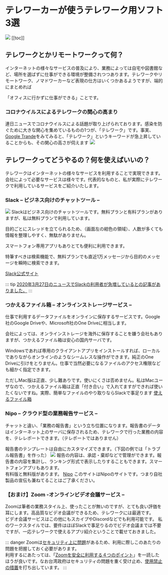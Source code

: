 # テレワーカーが使うテレワーク用ソフト3選
![](/news/n1-1.png)
[[toc]]
## テレワークとかリモートワークって何？
インターネットの様々なサービスの普及により、業務によっては自宅や図書館など、場所を選ばずに仕事ができる環境が整備されつつあります。テレワークやリモートワーク、ノマドワーカーなど表現の仕方はいくつかあるようですが、端的にまとめれば

「オフィスに行かずに仕事ができる」ことです。

### コロナウイルスによるテレワークの関心の高まり
連日ニュースでコロナウイルスによる話題が取り上げられております。感染を防ぐために大きな関心を集めているものの1つが、「テレワーク」です。事実、[Google Trande](https://trends.google.co.jp/trends/explore?q=%E3%83%86%E3%83%AC%E3%83%AF%E3%83%BC%E3%82%AF&geo=JP)をみてみると、「テレワーク」というキーワードが急上昇していることからも、その関心の高さが伺えます
![](/news/n1-2.png)

## テレワークってどうやるの？何を使えばいいの？
テレワークはインターネットの様々なサービスを利用することで実現できます。会社によって必要なサービスは様々です。代表的なものと、私が実際にテレワークで利用しているサービスをご紹介いたします。

### Slack – ビジネス向けのチャットツール –
![](/news/n1-3.jpg)
Slackはビジネス向けのチャットツールです。無料プランと有料プランがありますが、私は無料プランで利用しています。

目的ごとにスレッドを立てられるため、（画面左の紺色の領域）、人数が多くても情報を整理しやすく、無駄がありません。

スマートフォン専用アプリもありとても便利に利用できます。

特筆すべきは検索機能で、無料プランでも直近1万メッセージから目的のメッセージを瞬時に検索できます。

[Slack公式サイト](https://slack.com/intl/ja-jp/)

::: tip
[2020年3月27日のニュースでSlackの利用者が急増しているとの記事がありました。](https://www.itmedia.co.jp/news/articles/2003/27/news064.html)
:::

### つかえるファイル箱 – オンラインストレージサービス –
仕事で利用するデータファイルをオンラインに保存するサービスです。Google社のGoogle Driveや、Microsoft社のOne Driveに相当します。

会社によっては、オンラインストレージを海外に保存することを嫌う会社もありますが、つかえるファイル箱は安心の国内サーバです。

Windowsであれば専用のクライアントアプリをインストールすれば、ローカルでありながらオンラインのようなシームレスな操作ができます。純正のOne Driveに引けをとりません。仕事で当然必要になるファイルのアクセス権限なども細かく指定できます。

ただしMac版は正直、少し難ありです。使いにくさは否めません。私はMacユーザなので、つかえるファイル箱は正直「付き合い」で入れてますができれば使いたくないですね。実際、簡単なファイルのやり取りならSlackで事足ります
[使えるファイル箱](https://www.tsukaeru.net/file-bako.php#file-bako-top)

### Nipo – クラウド型の業務報告サービス –
チャットと違い、「業務の報告書」という立ち位置になります。報告書のデータはインターネット上のサーバに保存されるため、テレワークで行った業務の内容を、テレレポートできます。（テレポートではありません）

報告書のテンプレートは自由にカスタマイズできます。（下図の例では「トラブル報告書」を作った）
![](/news/n1-4.jpg)
報告の内容は、承認・棄却などで管理ができます。報告書の内容を集計し、ランキング形式で表示したりすることもできます。スマートフォンアプリもあります。  
有料版と無料版があります。
[Nipo](/)
このサイトはNipoのサイトです。つまり自社製品の宣伝も兼ねてることはご了承ください。

### 【おまけ】Zoom -オンラインビデオ会議サービス –
Zoomは筆者の業務スタイル上、使ったことが無いのですが、とても良い評価を耳にします。高品質なビデオ会議ができるため、テレワークには最適です。  
ビデオ会議サービスはこの他にもスカイプやDiscordなどでも利用可能です。
私のワークスタイルでは、要件はほぼSlackで事足りるのでビデオ会議までは不要ですが、一応テレワークで使えるアプリ紹介ということで載せておきました。

::: danger
Zoomは[セキュリティ上に問題](https://cloud.watch.impress.co.jp/docs/column/infostand/1245143.html)があるため、利用に際しこのあたりの問題を把握しておく必要があります。  
利用するにあたっては、「[Zoomを安全に利用する４つのポイント](https://news.yahoo.co.jp/byline/ohmototakashi/20200406-00171691/)」を一読したほうが良いです。なお台湾政府はセキュリティの問題を重く受け止め、[使用禁止の措置](https://japanese.engadget.com/jp-2020-04-09-zoom-google.html)を打ち出しています。
:::

